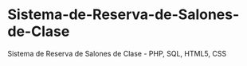 # Sistema-de-Reserva-de-Salones-de-Clase
Sistema de Reserva de Salones de Clase - PHP, SQL, HTML5, CSS
